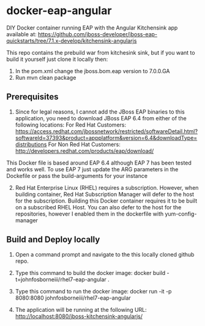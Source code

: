 # docker-eap-angular 

DIY Docker container running EAP with the Angular Kitchensink app available at: https://github.com/jboss-developer/jboss-eap-quickstarts/tree/7.1.x-develop/kitchensink-angularjs

This repo contains the prebuild war from kitchesink sink, but if you want to build it yourself just clone it locally then:
1. In the pom.xml change the jboss.bom.eap version to 7.0.0.GA
2. Run mvn clean package


Prerequisites
-----------------------------

1. Since for legal reasons, I cannot add the JBoss EAP binaries to this application, you need to download JBoss EAP 6.4 from either of the following locations:
For Red Hat Customers:
https://access.redhat.com/jbossnetwork/restricted/softwareDetail.html?softwareId=37393&product=appplatform&version=6.4&downloadType=distributions
For Non Red Hat Customers:
http://developers.redhat.com/products/eap/download/ 

This Docker file is based around EAP 6.4 although EAP 7 has been tested and works well. To use EAP 7 just update the ARG parameters in the Dockefile or pass the build-arguments for your instance

2. Red Hat Enterprise Linux (RHEL) requires a subscription. However, when building container, Red Hat Subscription Manager will defer to the host for the subscription. Building this Docker container requires it to be built on a subscribed RHEL Host. You can also defer to the host for the repositories, however I enabled them in the dockerfile with yum-config-manager

Build and Deploy locally
-----------------------------

1. Open a command prompt and navigate to the this locally cloned github repo.
2. Type this command to build the docker image: 
        docker build -t=johnfosborneiii/rhel7-eap-angular . 
 
3. Type this command to run the docker image: 
        docker run -it -p 8080:8080 johnfosborneiii/rhel7-eap-angular
 
4. The application will be running at the following URL: <http://localhost:8080/jboss-kitchensink-angularjs/>
